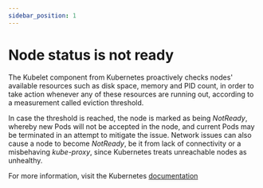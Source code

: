 ```yaml
---
sidebar_position: 1
---
```

# Node status is not ready

The Kubelet component from Kubernetes proactively checks nodes'
available resources such as disk space, memory and PID count, in order
to take action whenever any of these resources are running out,
according to a measurement called eviction threshold.

In case the threshold is reached, the node is marked as being
_NotReady_, whereby new Pods will not be accepted in the node, and
current Pods may be terminated in an attempt to mitigate the issue.
Network issues can also cause a node to become _NotReady_, be it from
lack of connectivity or a misbehaving _kube-proxy_, since Kubernetes
treats unreachable nodes as unhealthy.

For more information, visit the Kubernetes
[documentation](https://kubernetes.io/docs/concepts/architecture/nodes)

